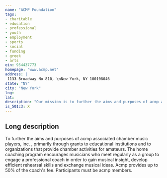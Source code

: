 ```yaml
---
name: "ACMP Foundation"
tags:
- charitable
- education
- professional
- youth
- employment
- sports
- social
- funding
- greek
- arts
ein: 954437773
homepage: "www.acmp.net"
address: |
 1133 Broadway No 810, \nNew York, NY 100108046
state: "NY"
city: "New York"
lng: 
lat: 
description: "Our mission is to further the aims and purposes of acmp associated chamber music players, specifically through grants to educational institutions and to organizations that provide chamber activities for amateurs. "
is_501c3: X
---
```


## Long description

To further the aims and purposes of acmp associated chamber music players, inc. , primarily through grants to educational institutions and to organizations that provide chamber activities for amateurs. The home coaching program encourages musicians who meet regularly as a group to engage a professional coach in order to gain musical insight, develop efficient rehearsal skills and exchange musical ideas. Acmp provides up to 50% of the coach's fee. Participants must be acmp members. 

